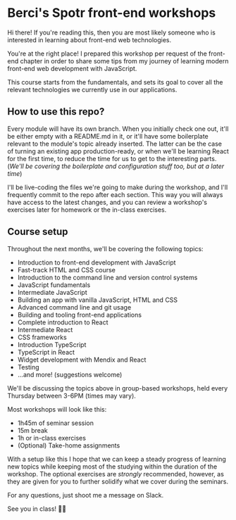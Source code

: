 # Berci's Spotr front-end workshops

Hi there! If you're reading this, then you are most likely someone who is interested in learning about front-end web technologies.

You're at the right place! I prepared this workshop per request of the front-end chapter in order to share some tips from my journey of learning modern front-end web development with JavaScript.

This course starts from the fundamentals, and sets its goal to cover all the relevant technologies we currently use in our applications.

## How to use this repo?

Every module will have its own branch. When you initially check one out, it'll be either empty with a README.md in it, or it'll have some boilerplate relevant to the module's topic already inserted. The latter can be the case of turning an existing app production-ready, or when we'll be learning React for the first time, to reduce the time for us to get to the interesting parts. (_We'll be covering the boilerplate and configuration stuff too, but at a later time_)

I'll be live-coding the files we're going to make during the workshop, and I'll frequently commit to the repo after each section. This way you will always have access to the latest changes, and you can review a workshop's exercises later for homework or the in-class exercises.

## Course setup

Throughout the next months, we'll be covering the following topics:
- Introduction to front-end development with JavaScript
- Fast-track HTML and CSS course
- Introduction to the command line and version control systems
- JavaScript fundamentals
- Intermediate JavaScript
- Building an app with vanilla JavaScript, HTML and CSS
- Advanced command line and git usage
- Building and tooling front-end applications
- Complete introduction to React
- Intermediate React
- CSS frameworks
- Introduction TypeScript
- TypeScript in React
- Widget development with Mendix and React
- Testing
- ...and more! (suggestions welcome)

We'll be discussing the topics above in group-based workshops, held every Thursday between 3-6PM (times may vary).

Most workshops will look like this:
- 1h45m of seminar session
- 15m break
- 1h or in-class exercises
- (Optional) Take-home assignments

With a setup like this I hope that we can keep a steady progress of learning new topics while keeping most of the studying within the duration of the workshop. The optional exercises are *strongly* recommended, however, as they are given for you to further solidify what we cover during the seminars.

For any questions, just shoot me a message on Slack.

See you in class! 👨‍🏫